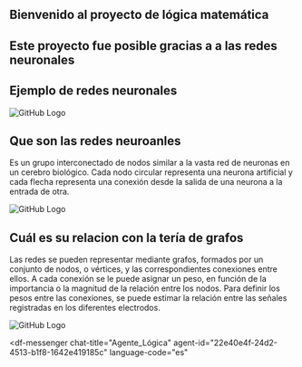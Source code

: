 ## Bienvenido al proyecto de lógica matemática





## Este proyecto fue posible gracias a a las redes neuronales








## Ejemplo de redes neuronales

![GitHub Logo](https://www.iartificial.net/wp-content/uploads/2019/02/IA.jpg)


## Que son las redes neuroanles

Es un grupo interconectado de nodos similar a la vasta red de neuronas en un cerebro biológico. Cada nodo circular representa una neurona artificial y cada flecha representa una conexión desde la salida de una neurona a la entrada de otra.

![GitHub Logo](https://www.atriainnovation.com/wp-content/uploads/2019/10/Redes_neuronales_foto.jpg)

## Cuál es su relacion con la tería de grafos

Las redes se pueden representar mediante grafos,
formados por un conjunto de nodos, o vértices, y las
correspondientes conexiones entre ellos. A cada
conexión se le puede asignar un peso, en función de la
importancia o la magnitud de la relación entre los nodos.
Para definir los pesos entre las conexiones, se puede
estimar la relación entre las señales registradas en los
diferentes electrodos. 

![GitHub Logo](https://andromedavaluecapital.com/wp-content/uploads/2018/02/neuronal-network-1024x585.jpg)

<script src="https://www.gstatic.com/dialogflow-console/fast/messenger/bootstrap.js?v=1"></script>
<df-messenger
  chat-title="Agente_Lógica"
  agent-id="22e40e4f-24d2-4513-b1f8-1642e419185c"
  language-code="es"
></df-messenger>
